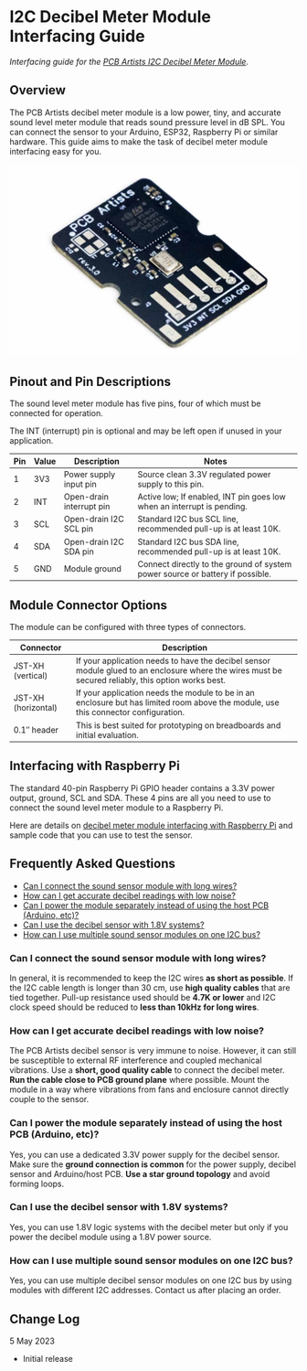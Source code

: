 # I2C Decibel Meter Module Interfacing Guide

*Interfacing guide for the
[PCB Artists I2C Decibel Meter Module](https://pcbartists.com/product/i2c-decibel-sound-level-meter-module/).*

## Overview

The PCB Artists decibel meter module is a low power, tiny, and accurate sound
level meter module that reads sound pressure level in dB SPL. You can connect
the sensor to your Arduino, ESP32, Raspberry Pi or similar hardware. This guide
aims to make the task of decibel meter module interfacing easy for you.

![PCB Artists I2C Decibel Meter Module](img/i2c-decibel-sound-level-meter-module-for-arduino-esp32-raspberry-pi-1200x800.jpg)

## Pinout and Pin Descriptions

The sound level meter module has five pins, four of which must be connected for
operation.

The INT (interrupt) pin is optional and may be left open if unused in your
application.

| Pin | Value | Description | Notes |
| - | - | - | - |
| 1 | 3V3 | Power supply input pin | Source clean 3.3V regulated power supply to this pin. |
| 2 | INT | Open-drain interrupt pin | Active low; If enabled, INT pin goes low when an interrupt is pending. |
| 3 | SCL | Open-drain I2C SCL pin | Standard I2C bus SCL line, recommended pull-up is at least 10K. |
| 4 | SDA | Open-drain I2C SDA pin | Standard I2C bus SDA line, recommended pull-up is at least 10K. |
| 5 | GND | Module ground | Connect directly to the ground of system power source or battery if possible. |

## Module Connector Options

The module can be configured with three types of connectors.

| Connector | Description |
| - | - |
| JST-XH (vertical) | If your application needs to have the decibel sensor module glued to an enclosure where the wires must be secured reliably, this option works best. |
| JST-XH (horizontal) | If your application needs the module to be in an enclosure but has limited room above the module, use this connector configuration. |
| 0.1″ header | This is best suited for prototyping on breadboards and initial evaluation. |

## Interfacing with Raspberry Pi

The standard 40-pin Raspberry Pi GPIO header contains a 3.3V power output,
ground, SCL and SDA. These 4 pins are all you need to use to connect the sound
level meter module to a Raspberry Pi.

Here are details on
[decibel meter module interfacing with Raspberry Pi](accurate-raspberry-pi-decibel-meter.md)
and sample code that you can use to test the sensor.

## Frequently Asked Questions

- [Can I connect the sound sensor module with long wires?](#can-i-connect-the-sound-sensor-module-with-long-wires)
- [How can I get accurate decibel readings with low noise?](#how-can-i-get-accurate-decibel-readings-with-low-noise)
- [Can I power the module separately instead of using the host PCB (Arduino, etc)?](#can-i-power-the-module-separately-instead-of-using-the-host-pcb-arduino-etc)
- [Can I use the decibel sensor with 1.8V systems?](#can-i-use-the-decibel-sensor-with-18v-systems)
- [How can I use multiple sound sensor modules on one I2C bus?](#how-can-i-use-multiple-sound-sensor-modules-on-one-i2c-bus)

### Can I connect the sound sensor module with long wires?

In general, it is recommended to keep the I2C wires **as short as possible**. If
the I2C cable length is longer than 30 cm, use **high quality cables** that are
tied together. Pull-up resistance used should be **4.7K or lower** and I2C clock
speed should be reduced to **less than 10kHz for long wires**.

### How can I get accurate decibel readings with low noise?

The PCB Artists decibel sensor is very immune to noise. However, it can still be
susceptible to external RF interference and coupled mechanical vibrations. Use a
**short, good quality cable** to connect the decibel meter. **Run the cable
close to PCB ground plane** where possible. Mount the module in a way where
vibrations from fans and enclosure cannot directly couple to the sensor.

### Can I power the module separately instead of using the host PCB (Arduino, etc)?

Yes, you can use a dedicated 3.3V power supply for the decibel sensor. Make sure
the **ground connection is common** for the power supply, decibel sensor and
Arduino/host PCB. **Use a star ground topology** and avoid forming loops.

### Can I use the decibel sensor with 1.8V systems?

Yes, you can use 1.8V logic systems with the decibel meter but only if you power
the decibel module using a 1.8V power source.

### How can I use multiple sound sensor modules on one I2C bus?

Yes, you can use multiple decibel sensor modules on one I2C bus by using modules
with different I2C addresses. Contact us after placing an order.

## Change Log

5 May 2023

- Initial release
